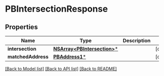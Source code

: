 # PBIntersectionResponse

## Properties
Name | Type | Description | Notes
------------ | ------------- | ------------- | -------------
**intersection** | [**NSArray&lt;PBIntersection&gt;***](PBIntersection.md) |  | [optional] 
**matchedAddress** | [**PBAddress1***](PBAddress1.md) |  | [optional] 

[[Back to Model list]](../README.md#documentation-for-models) [[Back to API list]](../README.md#documentation-for-api-endpoints) [[Back to README]](../README.md)


